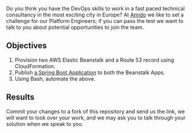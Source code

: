 Do you think you have the DevOps skills to work in a fast paced technical consultancy in the most exciting city in Europe?  At [Amido][amido] we like to set a challenge for our Platform Engineers; if you can pass the test we want to talk to you about potential opportunities to join the team.

## Objectives

 1.  Provision two AWS Elastic Beanstalk and a Route 53 record using CloudFormation.
 2.  Publish [a Spring Boot Application][package] to both the Beanstalk Apps.
 3.  Using Bash, automate the above.

## Results

Commit your changes to a fork of this repository and send us the link, we will want to look over your work, and we may ask you to talk through your solution when we speak to you.

  [amido]: https://www.amido.com/
  [package]: Amido.PlatformEngineer.Test.war
